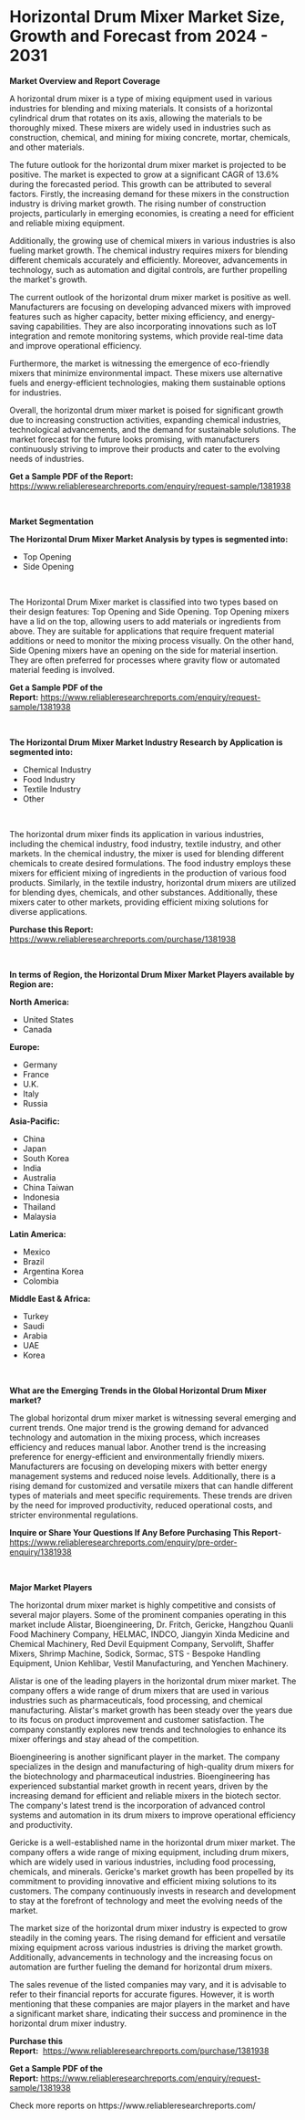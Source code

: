 <p><h1>Horizontal Drum Mixer Market Size, Growth and Forecast from 2024 - 2031</h1></p><p><strong>Market Overview and Report Coverage</strong></p>
<p><p>A horizontal drum mixer is a type of mixing equipment used in various industries for blending and mixing materials. It consists of a horizontal cylindrical drum that rotates on its axis, allowing the materials to be thoroughly mixed. These mixers are widely used in industries such as construction, chemical, and mining for mixing concrete, mortar, chemicals, and other materials.</p><p>The future outlook for the horizontal drum mixer market is projected to be positive. The market is expected to grow at a significant CAGR of 13.6% during the forecasted period. This growth can be attributed to several factors. Firstly, the increasing demand for these mixers in the construction industry is driving market growth. The rising number of construction projects, particularly in emerging economies, is creating a need for efficient and reliable mixing equipment.</p><p>Additionally, the growing use of chemical mixers in various industries is also fueling market growth. The chemical industry requires mixers for blending different chemicals accurately and efficiently. Moreover, advancements in technology, such as automation and digital controls, are further propelling the market's growth.</p><p>The current outlook of the horizontal drum mixer market is positive as well. Manufacturers are focusing on developing advanced mixers with improved features such as higher capacity, better mixing efficiency, and energy-saving capabilities. They are also incorporating innovations such as IoT integration and remote monitoring systems, which provide real-time data and improve operational efficiency.</p><p>Furthermore, the market is witnessing the emergence of eco-friendly mixers that minimize environmental impact. These mixers use alternative fuels and energy-efficient technologies, making them sustainable options for industries.</p><p>Overall, the horizontal drum mixer market is poised for significant growth due to increasing construction activities, expanding chemical industries, technological advancements, and the demand for sustainable solutions. The market forecast for the future looks promising, with manufacturers continuously striving to improve their products and cater to the evolving needs of industries.</p></p>
<p><strong>Get a Sample PDF of the Report:</strong> <a href="https://www.reliableresearchreports.com/enquiry/request-sample/1381938">https://www.reliableresearchreports.com/enquiry/request-sample/1381938</a></p>
<p>&nbsp;</p>
<p><strong>Market Segmentation</strong></p>
<p><strong>The Horizontal Drum Mixer Market Analysis by types is segmented into:</strong></p>
<p><ul><li>Top Opening</li><li>Side Opening</li></ul></p>
<p>&nbsp;</p>
<p><p>The Horizontal Drum Mixer market is classified into two types based on their design features: Top Opening and Side Opening. Top Opening mixers have a lid on the top, allowing users to add materials or ingredients from above. They are suitable for applications that require frequent material additions or need to monitor the mixing process visually. On the other hand, Side Opening mixers have an opening on the side for material insertion. They are often preferred for processes where gravity flow or automated material feeding is involved.</p></p>
<p><strong>Get a Sample PDF of the Report:</strong>&nbsp;<a href="https://www.reliableresearchreports.com/enquiry/request-sample/1381938">https://www.reliableresearchreports.com/enquiry/request-sample/1381938</a></p>
<p>&nbsp;</p>
<p><strong>The Horizontal Drum Mixer Market Industry Research by Application is segmented into:</strong></p>
<p><ul><li>Chemical Industry</li><li>Food Industry</li><li>Textile Industry</li><li>Other</li></ul></p>
<p>&nbsp;</p>
<p><p>The horizontal drum mixer finds its application in various industries, including the chemical industry, food industry, textile industry, and other markets. In the chemical industry, the mixer is used for blending different chemicals to create desired formulations. The food industry employs these mixers for efficient mixing of ingredients in the production of various food products. Similarly, in the textile industry, horizontal drum mixers are utilized for blending dyes, chemicals, and other substances. Additionally, these mixers cater to other markets, providing efficient mixing solutions for diverse applications.</p></p>
<p><strong>Purchase this Report:</strong>&nbsp; <a href="https://www.reliableresearchreports.com/purchase/1381938">https://www.reliableresearchreports.com/purchase/1381938</a></p>
<p>&nbsp;</p>
<p><strong>In terms of Region, the Horizontal Drum Mixer Market Players available by Region are:</strong></p>
<p>
    <p> <strong> North America: </strong>
        <ul>
            <li>United States</li>
            <li>Canada</li>
        </ul>
        </p> 
    <p> <strong> Europe: </strong>
        <ul>
            <li>Germany</li>
            <li>France</li>
            <li>U.K.</li>
            <li>Italy</li>
            <li>Russia</li>
        </ul>
        </p> 
    <p> <strong> Asia-Pacific: </strong>
        <ul>
            <li>China</li>
            <li>Japan</li>
            <li>South Korea</li>
            <li>India</li>
            <li>Australia</li>
            <li>China Taiwan</li>
            <li>Indonesia</li>
            <li>Thailand</li>
            <li>Malaysia</li>
        </ul>
        </p> 
    <p> <strong> Latin America: </strong>
        <ul>
            <li>Mexico</li>
            <li>Brazil</li>
            <li>Argentina Korea</li>
            <li>Colombia</li>
        </ul>
        </p> 
    <p> <strong> Middle East & Africa: </strong>
        <ul>
            <li>Turkey</li>
            <li>Saudi</li>
            <li>Arabia</li>
            <li>UAE</li>
            <li>Korea</li>
        </ul>
    </p>
    </p>
<p>&nbsp;</p>
<p><strong>What are the Emerging Trends in the Global Horizontal Drum Mixer market?</strong></p>
<p><p>The global horizontal drum mixer market is witnessing several emerging and current trends. One major trend is the growing demand for advanced technology and automation in the mixing process, which increases efficiency and reduces manual labor. Another trend is the increasing preference for energy-efficient and environmentally friendly mixers. Manufacturers are focusing on developing mixers with better energy management systems and reduced noise levels. Additionally, there is a rising demand for customized and versatile mixers that can handle different types of materials and meet specific requirements. These trends are driven by the need for improved productivity, reduced operational costs, and stricter environmental regulations.</p></p>
<p><strong>Inquire or Share Your Questions If Any Before Purchasing This Report</strong>- <a href="https://www.reliableresearchreports.com/enquiry/pre-order-enquiry/1381938">https://www.reliableresearchreports.com/enquiry/pre-order-enquiry/1381938</a></p>
<p>&nbsp;</p>
<p><strong>Major Market Players</strong></p>
<p><p>The horizontal drum mixer market is highly competitive and consists of several major players. Some of the prominent companies operating in this market include Alistar, Bioengineering, Dr. Fritch, Gericke, Hangzhou Quanli Food Machinery Company, HELMAC, INDCO, Jiangyin Xinda Medicine and Chemical Machinery, Red Devil Equipment Company, Servolift, Shaffer Mixers, Shrimp Machine, Sodick, Sormac, STS - Bespoke Handling Equipment, Union Kehlibar, Vestil Manufacturing, and Yenchen Machinery. </p><p>Alistar is one of the leading players in the horizontal drum mixer market. The company offers a wide range of drum mixers that are used in various industries such as pharmaceuticals, food processing, and chemical manufacturing. Alistar's market growth has been steady over the years due to its focus on product improvement and customer satisfaction. The company constantly explores new trends and technologies to enhance its mixer offerings and stay ahead of the competition. </p><p>Bioengineering is another significant player in the market. The company specializes in the design and manufacturing of high-quality drum mixers for the biotechnology and pharmaceutical industries. Bioengineering has experienced substantial market growth in recent years, driven by the increasing demand for efficient and reliable mixers in the biotech sector. The company's latest trend is the incorporation of advanced control systems and automation in its drum mixers to improve operational efficiency and productivity.</p><p>Gericke is a well-established name in the horizontal drum mixer market. The company offers a wide range of mixing equipment, including drum mixers, which are widely used in various industries, including food processing, chemicals, and minerals. Gericke's market growth has been propelled by its commitment to providing innovative and efficient mixing solutions to its customers. The company continuously invests in research and development to stay at the forefront of technology and meet the evolving needs of the market.</p><p>The market size of the horizontal drum mixer industry is expected to grow steadily in the coming years. The rising demand for efficient and versatile mixing equipment across various industries is driving the market growth. Additionally, advancements in technology and the increasing focus on automation are further fueling the demand for horizontal drum mixers.</p><p>The sales revenue of the listed companies may vary, and it is advisable to refer to their financial reports for accurate figures. However, it is worth mentioning that these companies are major players in the market and have a significant market share, indicating their success and prominence in the horizontal drum mixer industry.</p></p>
<p><strong>Purchase this Report:</strong>&nbsp;&nbsp;<a href="https://www.reliableresearchreports.com/purchase/1381938">https://www.reliableresearchreports.com/purchase/1381938</a></p>
<p></p>
<p><strong>Get a Sample PDF of the Report:</strong>&nbsp;<a href="https://www.reliableresearchreports.com/enquiry/request-sample/1381938">https://www.reliableresearchreports.com/enquiry/request-sample/1381938</a></p>
<p>Check more reports on https://www.reliableresearchreports.com/</p>